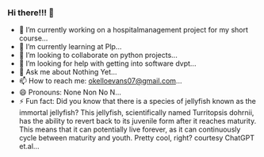 ### Hi there!!! 👋
- 🔭 I’m currently working on a hospitalmanagement project for my short course...
- 🌱 I’m currently learning at Plp...
- 👯 I’m looking to collaborate on python projects...
- 🤔 I’m looking for help with getting into software dvpt...
- 💬 Ask me about Nothing Yet...
- 📫 How to reach me: okelloevans07@gmail.com...
- 😄 Pronouns: None Non No N...
- ⚡ Fun fact: Did you know that there is a species of jellyfish known as the immortal jellyfish? This jellyfish, scientifically named Turritopsis dohrnii, has the ability to revert back to its juvenile form after it reaches maturity. This means that it can potentially live forever, as it can continuously cycle between maturity and youth. Pretty cool, right? courtesy ChatGPT et.al...
<!--
**Okello7/Okello7** is a ✨ _special_ ✨ repository because its `README.md` (this file) appears on your GitHub profile.

Here are some ideas to get you started:


-->
